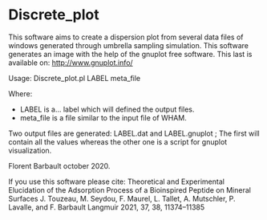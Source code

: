 # Discrete_plot

This software aims to create a dispersion plot from several data files of windows generated through umbrella sampling simulation. This software generates an image with the help of the gnuplot free software. This last is available on:
http://www.gnuplot.info/

Usage: Discrete_plot.pl LABEL meta_file 

Where:
- LABEL is a... label which will defined the output files.
- meta_file is a file similar to the input file of WHAM.

Two output files are generated: LABEL.dat and LABEL.gnuplot ; The first will contain all the values whereas the other one is a script for gnuplot visualization.

Florent Barbault october 2020.

If you use this software please cite:
Theoretical and Experimental Elucidation of the Adsorption Process of a Bioinspired Peptide on Mineral Surfaces
J. Touzeau, M. Seydou, F. Maurel, L. Tallet, A. Mutschler, P. Lavalle, and F. Barbault
Langmuir 2021, 37, 38, 11374–11385
